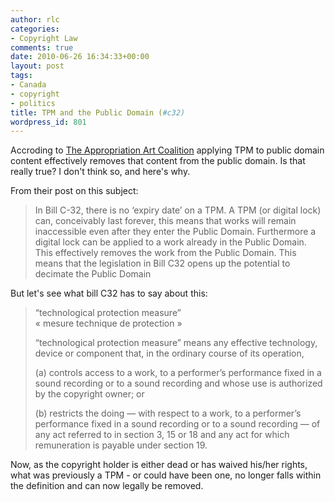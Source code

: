 ```yaml
---
author: rlc
categories:
- Copyright Law
comments: true
date: 2010-06-26 16:34:33+00:00
layout: post
tags:
- Canada
- copyright
- politics
title: TPM and the Public Domain (#c32)
wordpress_id: 801
---
```


Accroding to [The Appropriation Art Coalition](http://web.archive.org/web/20100120083653/http://www.appropriationart.ca/) applying TPM to public domain content effectively removes that content from the public domain. Is that really true? I don't think so, and here's why.

<!--more-->

From their post on this subject:

<blockquote>In Bill C-32, there is no ‘expiry date’ on a TPM. A TPM (or digital lock) can, conceivably last forever, this means that works will remain inaccessible even after they enter the Public Domain. Furthermore a digital lock can be applied to a work already in the Public Domain. This effectively removes the work from the Public Domain. This means that the legislation in Bill C32 opens up the potential to decimate the Public Domain</blockquote>

But let's see what bill C32 has to say about this:

<blockquote>“technological protection measure”<br/>
« mesure technique de protection »<br/>

“technological protection measure” means any effective technology, device or component that, in the ordinary course of its operation,<br/>

(a) controls access to a work, to a performer’s performance fixed in a sound recording or to a sound recording and whose use is authorized by the copyright owner; or<br/>

(b) restricts the doing — with respect to a work, to a performer’s performance fixed in a sound recording or to a sound recording — of any act referred to in section 3, 15 or 18 and any act for which remuneration is payable under section 19.</blockquote>

Now, as the copyright holder is either dead or has waived his/her rights, what was previously a TPM - or could have been one, no longer falls within the definition and can now legally be removed.